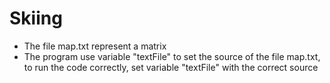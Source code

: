 # Skiing
- The file map.txt represent a matrix
- The program use variable "textFile" to set the source of the file map.txt, to run the code correctly, set variable "textFile" with the correct source
